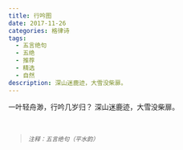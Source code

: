 ```yaml
---
title: 行吟图
date: 2017-11-26
categories: 格律诗
tags:
  - 五言绝句
  - 五绝
  - 推荐
  - 精选
  - 自然
description: 深山迷鹿迹，大雪没柴扉。
---
```


一叶轻舟渺，行吟几岁归？
深山迷鹿迹，大雪没柴扉。

<br/>
<blockquote>
<p><small><i>注释：五言绝句（平水韵）</i></small></p>
</blockquote>